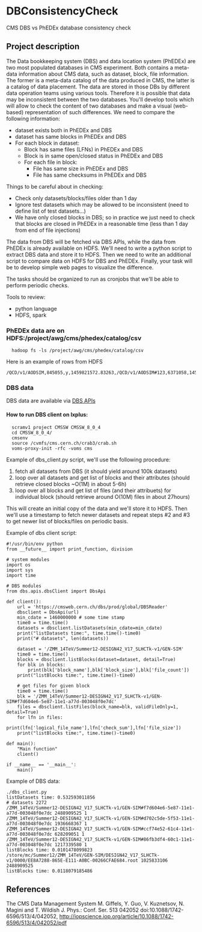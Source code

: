 # DBConsistencyCheck
CMS DBS vs PhEDEx database consistency check

## Project description
The Data bookkeeping system (DBS) and data location system (PhEDEx)
are two most populated databases in CMS experiment. Both contains
a meta-data information about CMS data, such as dataset, block, file information.
The former is a meta-data catalog of the data produced in CMS, the latter
is a catalog of data placement. The data are stored in those DBs
by different data operation teams using various tools. Therefore it is
possible that data may be inconsistent between the two databases.
You'll develop tools which will allow to check the content of two databases
and make a visual (web-based) representation of such differences.
We need to compare the following information:

- dataset exists both in PhEDEx and DBS
- dataset has same blocks in PhEDEx and DBS
- For each block in dataset:
  - Block has same files (LFNs) in PhEDEx and DBS
  - Block is in same open/closed status in PhEDEx and DBS
  - For each file in block:
    - File has same size in PhEDEx and DBS
    - File has same checksums in PhEDEx and DBS

Things to be careful about in checking:
- Check only datasets/blocks/files older than 1 day
- Ignore test datasets which may be allowed to be inconsistent (need to define list of test datasets...)
- We have only closed blocks in DBS; so in practice we just need to 
check that blocks are closed in PhEDEx in a reasonable time (less than 1
day from end of file injections)

The data from DBS will be fetched via DBS APIs, while the data from PhEDEx
is already available on HDFS. We'll need to write a python script to
extract DBS data and store it to HDFS. Then we need to write an additional
script to compare data on HDFS for DBS and PhEDEx. Finally, your task will be
to develop simple web pages to visualize the difference.

The tasks should be organized to run as cronjobs that we'll be able to
perform periodic checks.

Tools to review:
- python language
- HDFS, spark

### PhEDEx data are on HDFS:/project/awg/cms/phedex/catalog/csv
```
  hadoop fs -ls /project/awg/cms/phedex/catalog/csv
```

Here is an example of rows from HDFS
```
/QCD/v1/AODSIM,845055,y,1459821572.83263,/QCD/v1/AODSIM#123,6371058,1459881399.10162,n,/store/lfn.root,87425713,2852194134,"adler32:3aa28be9,cksum:808021722",1459894243.63832
```

### DBS data
DBS data are available via [DBS APIs](https://cms-http-group.web.cern.ch/cms-http-group/apidoc/dbs3-client/current/dbs.apis.html)

#### How to run DBS client on lxplus:
```
  scramv1 project CMSSW CMSSW_8_0_4
  cd CMSSW_8_0_4/
  cmsenv
  source /cvmfs/cms.cern.ch/crab3/crab.sh
  voms-proxy-init -rfc -voms cms
```

Example of dbs_client.py script, we'll use the following procedure:

1. fetch all datasets from DBS (it should yield around 100k datasets)
2. loop over all datasets and get list of blocks and their attributes (should retrieve closed blocks ~O(1M) in about 5-6h)
3. loop over all blocks and get list of files (and their attribuets) for individual block (should retrieve
  around O(10M) files in about 27hours)

This will create an initial copy of the data and we'll store it to HDFS.
Then we'll use a timestamp to fetch newer datasets and repeat steps #2 and #3
to get newer list of blocks/files on periodic basis.

Example of dbs client script:
``` 
#!/usr/bin/env python
from __future__ import print_function, division

# system modules
import os
import sys
import time

# DBS modules
from dbs.apis.dbsClient import DbsApi

def client():
    url = 'https://cmsweb.cern.ch/dbs/prod/global/DBSReader'
    dbsclient = DbsApi(url)
    min_cdate = 1460000000 # some time stamp
    time0 = time.time()
    datasets = dbsclient.listDatasets(min_cdate=min_cdate)
    print("listDatasets time:", time.time()-time0)
    print("# datasets", len(datasets))

    dataset = '/ZMM_14TeV/Summer12-DESIGN42_V17_SLHCTk-v1/GEN-SIM'
    time0 = time.time()
    blocks = dbsclient.listBlocks(dataset=dataset, detail=True)
    for blk in blocks:
        print(blk['block_name'],blk['block_size'],blk['file_count'])
    print("listBlocks time:", time.time()-time0)

    # get files for given block
    time0 = time.time()
    blk = '/ZMM_14TeV/Summer12-DESIGN42_V17_SLHCTk-v1/GEN-SIM#f7d604e6-5e87-11e1-a77d-003048f0e7dc'
    files = dbsclient.listFiles(block_name=blk, validFileOnly=1, detail=True)
    for lfn in files:
        print(lfn['logical_file_name'],lfn['check_sum'],lfn['file_size'])
    print("listBlocks time:", time.time()-time0)

def main():
    "Main function"
    client()

if __name__ == '__main__':
    main()
```

Example of DBS data:

```
./dbs_client.py
listDatasets time: 0.532593011856
# datasets 2272
/ZMM_14TeV/Summer12-DESIGN42_V17_SLHCTk-v1/GEN-SIM#f7d604e6-5e87-11e1-a77d-003048f0e7dc 2488909525 1
/ZMM_14TeV/Summer12-DESIGN42_V17_SLHCTk-v1/GEN-SIM#d702c5de-5f53-11e1-a77d-003048f0e7dc 1936668367 1
/ZMM_14TeV/Summer12-DESIGN42_V17_SLHCTk-v1/GEN-SIM#ccf74e52-61c4-11e1-a77d-003048f0e7dc 628209051 1
/ZMM_14TeV/Summer12-DESIGN42_V17_SLHCTk-v1/GEN-SIM#86fb3df4-60c1-11e1-a77d-003048f0e7dc 1217339580 1
listBlocks time: 0.0101478099823
/store/mc/Summer12/ZMM_14TeV/GEN-SIM/DESIGN42_V17_SLHCTk-v1/0000/EE8A7288-865E-E111-A0BC-00266CFAE684.root 1025833106 2488909525
listBlocks time: 0.0118079185486
```

## References
The CMS Data Management System 
M. Giffels, Y. Guo, V. Kuznetsov, N. Magini and T. Wildish J. Phys.: Conf. Ser. 513 042052 doi:10.1088/1742-6596/513/4/042052, http://iopscience.iop.org/article/10.1088/1742-6596/513/4/042052/pdf
